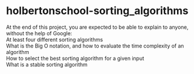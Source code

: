 # holbertonschool-sorting_algorithms
At the end of this project, you are expected to be able to explain to anyone, without the help of Google: 
<br>At least four different sorting algorithms 
<br>What is the Big O notation, and how to evaluate the time complexity of an algorithm 
<br>How to select the best sorting algorithm for a given input 
<br>What is a stable sorting algorithm
